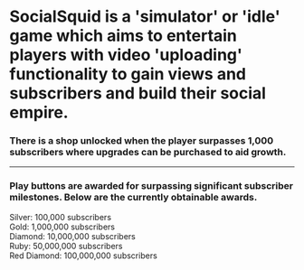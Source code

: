# SocialSquid is a 'simulator' or 'idle' game which aims to entertain players with video 'uploading' functionality to gain views and subscribers and build their social empire.

### There is a shop unlocked when the player surpasses 1,000 subscribers where upgrades can be purchased to aid growth.

<hr>

### Play buttons are awarded for surpassing significant subscriber milestones. Below are the currently obtainable awards.

Silver: 100,000 subscribers <br>
Gold: 1,000,000 subscribers <br>
Diamond: 10,000,000 subscribers <br> 
Ruby: 50,000,000 subscribers <br>
Red Diamond: 100,000,000 subscribers
